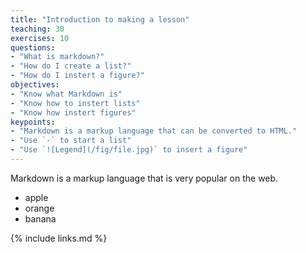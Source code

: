 ```yaml
---
title: "Introduction to making a lesson"
teaching: 30
exercises: 10
questions:
- "What is markdown?"
- "How do I create a list?"
- "How do I instert a figure?"
objectives:
- "Know what Markdown is"
- "Know how to instert lists"
- "Know how instert figures"
keypoints:
- "Markdown is a markup language that can be converted to HTML."
- "Use `-` to start a list"
- "Use `![Legend](/fig/file.jpg)` to insert a figure"
---
```


Markdown is a markup language that is very popular on the web.

- apple
- orange
- banana

{% include links.md %}
